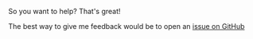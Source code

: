 So you want to help? That's great!

The best way to give me feedback would be to open an [issue on GitHub](https://github.com/ptibbetts/styles.paultibbetts.uk/issues)

